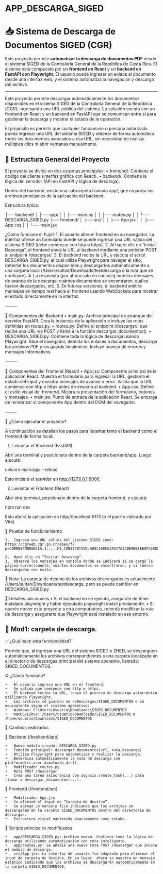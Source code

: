 # APP_DESCARGA_SIGED

# 📥 Sistema de Descarga de Documentos SIGED (CGR)

Este proyecto permite **automatizar la descarga de documentos PDF** desde el sistema SIGED de la Contraloría General de la República de Costa Rica. El sistema está compuesto por un **frontend en React** y un **backend en FastAPI con Playwright**. El usuario puede ingresar un enlace al documento desde una interfaz web, y el sistema automatiza la navegación y descarga del archivo.

---------------------------------------

Este proyecto permite descargar automáticamente los documentos disponibles en el sistema SIGED de la Contraloría General de la República (CGR), ingresando una URL pública del sistema. La solución cuenta con un frontend en React y un backend en FastAPI que se comunican entre sí para gestionar la descarga y mostrar el estado de la operación.

El propósito es permitir que cualquier funcionario o persona autorizada pueda ingresar una URL del sistema SIGED y obtener de forma automática todos los documentos asociados a esa URL, sin necesidad de realizar múltiples clics ni abrir ventanas manualmente.

## 📁 Estructura General del Proyecto

El proyecto se divide en dos carpetas principales:
	•	frontend/: Contiene el código del cliente (interfaz gráfica con React).
	•	backend/: Contiene la lógica del servidor (API en FastAPI y lógica de descarga).

Dentro del backend, existe una subcarpeta llamada app/, que organiza los archivos principales de la aplicación del backend.

Estructura típica:

├── backend/
│   ├── app/
│   │   ├── main.py
│   │   ├── routes.py
│   │   └── DESCARGA_SIGED.py
├── frontend/
│   ├── src/
│   │   ├── App.jsx
│   │   ├── App.css
│   │   └── main.jsx

¿Cómo funciona el flujo?
	1.	El usuario abre el frontend en su navegador. La interfaz ofrece un formulario donde se puede ingresar una URL válida del sistema SIGED (debe comenzar con http o https).
	2.	Al hacer clic en “Iniciar Descarga”, el frontend envía la URL al backend mediante una petición POST al endpoint /descargar/.
	3.	El backend recibe la URL y ejecuta el script DESCARGA_SIGED.py, el cual utiliza Playwright para navegar el sitio, detectar los documentos disponibles y descargarlos automáticamente a una carpeta local (/Users/sultan/Downloads/testdescarga o la ruta que se configure).
	4.	La respuesta (por ahora solo en consola) muestra mensajes de avance de la descarga: cuántos documentos se encontraron, cuáles fueron descargados, etc.
	5.	En futuras versiones, el backend emitirá mensajes en tiempo real hacia el frontend usando WebSockets para mostrar el estado directamente en la interfaz.

⸻

🧩 Componentes del Backend
	•	main.py: Archivo principal de arranque del servidor FastAPI. Crea la instancia de la aplicación e incluye las rutas definidas en routes.py.
	•	routes.py: Define el endpoint /descargar/, que recibe una URL vía POST y llama a la función descargar_documentos().
	•	DESCARGA_SIGED.py: Contiene toda la lógica de descarga usando Playwright. Abre el navegador, detecta los enlaces a documentos, descarga los archivos PDF y los guarda localmente. Incluye manejo de errores y mensajes informativos.

⸻

🧩 Componentes del Frontend (React)
	•	App.jsx: Componente principal de la aplicación React. Muestra el formulario para ingresar la URL, gestiona el estado del input y muestra mensajes de avance o error. Valida que la URL comience con http o https antes de enviarla al backend.
	•	App.css: Define el estilo visual del frontend. Mejora la presentación del formulario, botones y mensajes.
	•	main.jsx: Punto de entrada de la aplicación React. Se encarga de renderizar el componente App dentro del DOM del navegador.

⸻

🚀 ¿Cómo ejecutar el proyecto?

A continuación se detallan los pasos para levantar tanto el backend como el frontend de forma local:

1. Levantar el Backend (FastAPI)

Abrí una terminal y posicionate dentro de la carpeta backend/app. Luego ejecutá:

uvicorn main:app --reload        

Esto iniciará el servidor en http://127.0.0.1:8000.

2. Levantar el Frontend (React)

Abrí otra terminal, posicionate dentro de la carpeta frontend, y ejecutá:

npm run dev

Esto abrirá la aplicación en http://localhost:5173 (o el puerto indicado por Vite).

🧪 Prueba de funcionamiento

	1.	Ingresá una URL válida del sistema SIGED como: https://cgrweb.cgr.go.cr/apex/f?p=CORRESPONDENCIA:1:::::P1_CONSECUTIVO:A88C108C63FD77A3C0E96E1EE8FC6802

	2.	Hacé clic en “Iniciar Descarga”.
	3.	Observá los mensajes en consola donde se indicará si se cargó la página correctamente, cuántos documentos se encontraron, y si fueron descargados con éxito.

📝 Nota: La carpeta de destino de los archivos descargados es actualmente /Users/sultan/Downloads/testdescarga, pero se puede cambiar en DESCARGA_SIGED.py.

📌 Detalles adicionales
	•	Si el backend no se ejecuta, asegurate de tener instalado playwright y haber ejecutado playwright install previamente.
	•	Si querés mover este proyecto a otra computadora, recordá modificar la ruta de descarga y asegurarte que Playwright esté instalado en ese entorno.




## 📁 Mod1: carpeta de descarga.

✅ ¿Qué hace esta funcionalidad?

Permite que, al ingresar una URL del sistema SIGED o ZHED, se descarguen automáticamente los archivos correspondientes a una carpeta localizada en el directorio de descargas principal del sistema operativo, llamada: SIGED_DOCUMENTOS.

⚙️ ¿Cómo funciona?

	•	El usuario ingresa una URL en el frontend.
	•	Se valida que comience con http o https.
	•	El backend recibe la URL, lanza el proceso de descarga asincrónico utilizando Playwright.
	•	Los archivos se guardan en ~/Descargas/SIGED_DOCUMENTOS o su equivalente según el sistema operativo:
	•	Windows: C:\Users\Usuario\Downloads\SIGED_DOCUMENTOS
	•	macOS/Linux: /Users/usuario/Downloads/SIGED_DOCUMENTOS o /home/usuario/Downloads/SIGED_DOCUMENTOS

🔧 Cambios realizados

🧠 Backend (/backend/app)

	•	Nuevo módulo creado: DESCARGA_SIGED.py
	•	Función principal: descargar_documentos(url, ruta_descarga)
	•	Utiliza Playwright para automatizar y realizar la descarga.
	•	Determina automáticamente la ruta de descarga con platformdirs.user_downloads_dir().
	•	Modificado: routes.py
	•	Ruta POST /descargar
	•	Crea una tarea asincrónica con asyncio.create_task(...) para llamar a descargar_documentos(...).

🎨 Frontend (/frontend/src)

	•	Modificado: App.jsx
	•	Se eliminó el input de “Carpeta de destino”.
	•	Se agregó un mensaje fijo indicando que los archivos se descargarán en la carpeta SIGED_DOCUMENTOS dentro del directorio de descargas.
	•	Estructura visual mantenida exactamente como estaba.

📁 Scripts principales modificados

	•	app/DESCARGA_SIGED.py: Archivo nuevo. Contiene toda la lógica de descarga utilizando automatización con ruta inteligente.
	•	app/routes.py: Se añadió una nueva ruta POST /descargar que invoca el módulo de descarga.
	•	src/App.jsx: La interfaz de usuario fue adaptada para eliminar el input de carpeta de destino. En su lugar, ahora se muestra un mensaje estático indicando que los archivos se descargarán automáticamente en la carpeta SIGED_DOCUMENTOS.











